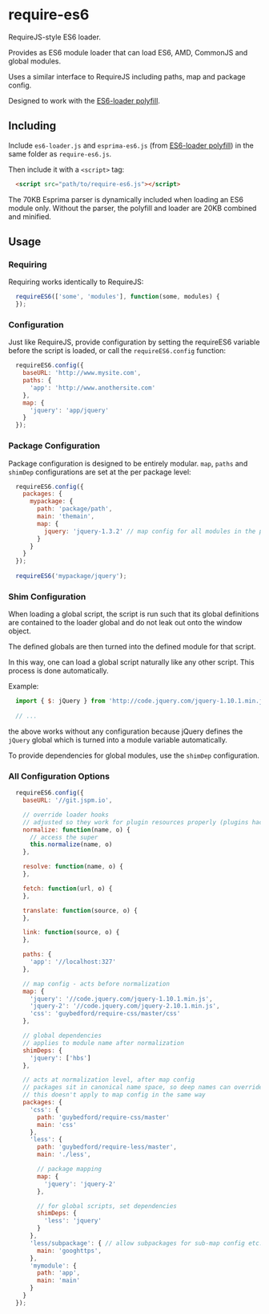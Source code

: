 require-es6
===========

RequireJS-style ES6 loader.

Provides as ES6 module loader that can load ES6, AMD, CommonJS and global modules.

Uses a similar interface to RequireJS including paths, map and package config.

Designed to work with the [ES6-loader polyfill](https://github.com/guybedford/es6-loader).

Including
---

Include `es6-loader.js` and `esprima-es6.js` (from [ES6-loader polyfill](https://github.com/guybedford/es6-loader)) in the same folder as `require-es6.js`.

Then include it with a `<script>` tag:

```html
  <script src="path/to/require-es6.js"></script>
```

The 70KB Esprima parser is dynamically included when loading an ES6 module only.
Without the parser, the polyfill and loader are 20KB combined and minified.

Usage
---

### Requiring

Requiring works identically to RequireJS:

```javascript
  requireES6(['some', 'modules'], function(some, modules) {
  });
```

### Configuration

Just like RequireJS, provide configuration by setting the requireES6 variable before the script is loaded, or call the `requireES6.config` function:

```javascript
  requireES6.config({
    baseURL: 'http://www.mysite.com',
    paths: {
      'app': 'http://www.anothersite.com'
    },
    map: {
      'jquery': 'app/jquery'
    }
  });
```

### Package Configuration

Package configuration is designed to be entirely modular. `map`, `paths` and `shimDep` configurations are set at the per package level:

```javascript
  requireES6.config({
    packages: {
      mypackage: {
        path: 'package/path',
        main: 'themain',
        map: {
          jquery: 'jquery-1.3.2' // map config for all modules in the package
        }
      }
    }
  });
  
  requireES6('mypackage/jquery');
```

### Shim Configuration

When loading a global script, the script is run such that its global definitions are contained to the loader global
and do not leak out onto the window object.

The defined globals are then turned into the defined module for that script.

In this way, one can load a global script naturally like any other script. This process is done automatically.

Example:

```javascript
  import { $: jQuery } from 'http://code.jquery.com/jquery-1.10.1.min.js';
  
  // ...
```

the above works without any configuration because jQuery defines the `jQuery` global which is turned into a module variable automatically.

To provide dependencies for global modules, use the `shimDep` configuration.

### All Configuration Options

```javascript
  requireES6.config({
    baseURL: '//git.jspm.io',

    // override loader hooks
    // adjusted so they work for plugin resources properly (plugins hack the fetch hook out of necessity)
    normalize: function(name, o) {
      // access the super
      this.normalize(name, o)
    },

    resolve: function(name, o) {
    },

    fetch: function(url, o) {
    },

    translate: function(source, o) {
    },

    link: function(source, o) {
    },

    paths: {
      'app': '//localhost:327'
    },

    // map config - acts before normalization
    map: {
      'jquery': '//code.jquery.com/jquery-1.10.1.min.js',
      'jquery-2': '//code.jquery.com/jquery-2.10.1.min.js',
      'css': 'guybedford/require-css/master/css'
    },

    // global dependencies
    // applies to module name after normalization
    shimDeps: {
      'jquery': ['hbs']
    },

    // acts at normalization level, after map config
    // packages sit in canonical name space, so deep names can override
    // this doesn't apply to map config in the same way
    packages: {
      'css': {
        path: 'guybedford/require-css/master'
        main: 'css'
      },
      'less': {
        path: 'guybedford/require-less/master',
        main: './less',

        // package mapping
        map: {
          'jquery': 'jquery-2'
        },

        // for global scripts, set dependencies
        shimDeps: {
          'less': 'jquery'
        }
      },
      'less/subpackage': { // allow subpackages for sub-map config etc. most specific wins
        main: 'googhttps',
      },
      'mymodule': {
        path: 'app',
        main: 'main'
      }
    }
  });
```
